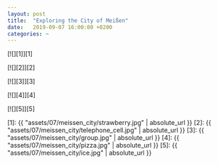 ```yaml
---
layout: post
title:  "Exploring the City of Meißen"
date:   2019-09-07 16:00:00 +0200
categories: ~
---
```


[![][1]][1]

[![][2]][2]

[![][3]][3]

[![][4]][4]

[![][5]][5]

  [1]: {{ "assets/07/meissen_city/strawberry.jpg" | absolute_url }}
  [2]: {{ "assets/07/meissen_city/telephone_cell.jpg" | absolute_url }}
  [3]: {{ "assets/07/meissen_city/group.jpg" | absolute_url }}
  [4]: {{ "assets/07/meissen_city/pizza.jpg" | absolute_url }}
  [5]: {{ "assets/07/meissen_city/ice.jpg" | absolute_url }}
